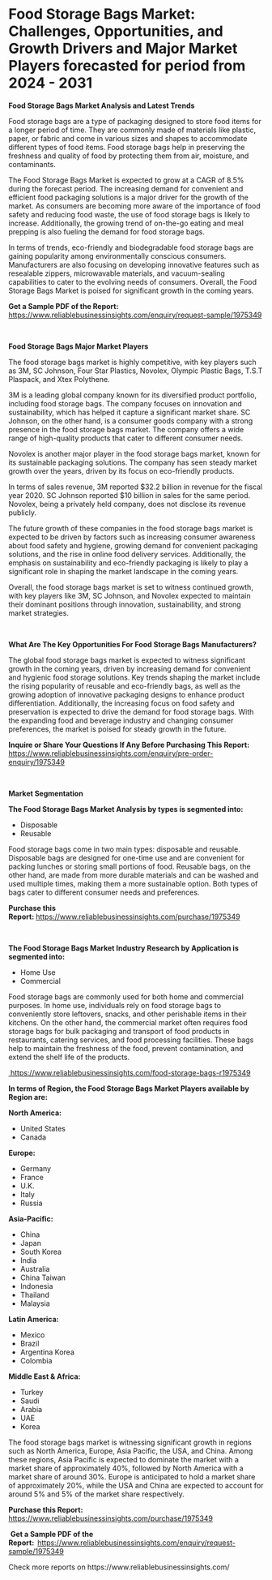 <p><h1>Food Storage Bags Market: Challenges, Opportunities, and Growth Drivers and Major Market Players forecasted for period from 2024 - 2031</h1></p><p><strong>Food Storage Bags Market Analysis and Latest Trends</strong></p>
<p><p>Food storage bags are a type of packaging designed to store food items for a longer period of time. They are commonly made of materials like plastic, paper, or fabric and come in various sizes and shapes to accommodate different types of food items. Food storage bags help in preserving the freshness and quality of food by protecting them from air, moisture, and contaminants.</p><p>The Food Storage Bags Market is expected to grow at a CAGR of 8.5% during the forecast period. The increasing demand for convenient and efficient food packaging solutions is a major driver for the growth of the market. As consumers are becoming more aware of the importance of food safety and reducing food waste, the use of food storage bags is likely to increase. Additionally, the growing trend of on-the-go eating and meal prepping is also fueling the demand for food storage bags.</p><p>In terms of trends, eco-friendly and biodegradable food storage bags are gaining popularity among environmentally conscious consumers. Manufacturers are also focusing on developing innovative features such as resealable zippers, microwavable materials, and vacuum-sealing capabilities to cater to the evolving needs of consumers. Overall, the Food Storage Bags Market is poised for significant growth in the coming years.</p></p>
<p><strong>Get a Sample PDF of the Report:&nbsp;</strong> <a href="https://www.reliablebusinessinsights.com/enquiry/request-sample/1975349">https://www.reliablebusinessinsights.com/enquiry/request-sample/1975349</a></p>
<p>&nbsp;</p>
<p><strong>Food Storage Bags Major Market Players</strong></p>
<p><p>The food storage bags market is highly competitive, with key players such as 3M, SC Johnson, Four Star Plastics, Novolex, Olympic Plastic Bags, T.S.T Plaspack, and Xtex Polythene. </p><p>3M is a leading global company known for its diversified product portfolio, including food storage bags. The company focuses on innovation and sustainability, which has helped it capture a significant market share. SC Johnson, on the other hand, is a consumer goods company with a strong presence in the food storage bags market. The company offers a wide range of high-quality products that cater to different consumer needs. </p><p>Novolex is another major player in the food storage bags market, known for its sustainable packaging solutions. The company has seen steady market growth over the years, driven by its focus on eco-friendly products. </p><p>In terms of sales revenue, 3M reported $32.2 billion in revenue for the fiscal year 2020. SC Johnson reported $10 billion in sales for the same period. Novolex, being a privately held company, does not disclose its revenue publicly.</p><p>The future growth of these companies in the food storage bags market is expected to be driven by factors such as increasing consumer awareness about food safety and hygiene, growing demand for convenient packaging solutions, and the rise in online food delivery services. Additionally, the emphasis on sustainability and eco-friendly packaging is likely to play a significant role in shaping the market landscape in the coming years. </p><p>Overall, the food storage bags market is set to witness continued growth, with key players like 3M, SC Johnson, and Novolex expected to maintain their dominant positions through innovation, sustainability, and strong market strategies.</p></p>
<p>&nbsp;</p>
<p><strong>What Are The Key Opportunities For Food Storage Bags Manufacturers?</strong></p>
<p><p>The global food storage bags market is expected to witness significant growth in the coming years, driven by increasing demand for convenient and hygienic food storage solutions. Key trends shaping the market include the rising popularity of reusable and eco-friendly bags, as well as the growing adoption of innovative packaging designs to enhance product differentiation. Additionally, the increasing focus on food safety and preservation is expected to drive the demand for food storage bags. With the expanding food and beverage industry and changing consumer preferences, the market is poised for steady growth in the future.</p></p>
<p><strong>Inquire or Share Your Questions If Any Before Purchasing This Report:</strong> <a href="https://www.reliablebusinessinsights.com/enquiry/pre-order-enquiry/1975349">https://www.reliablebusinessinsights.com/enquiry/pre-order-enquiry/1975349</a></p>
<p>&nbsp;</p>
<p><strong>Market Segmentation</strong></p>
<p><strong>The Food Storage Bags Market Analysis by types is segmented into:</strong></p>
<p><ul><li>Disposable</li><li>Reusable</li></ul></p>
<p><p>Food storage bags come in two main types: disposable and reusable. Disposable bags are designed for one-time use and are convenient for packing lunches or storing small portions of food. Reusable bags, on the other hand, are made from more durable materials and can be washed and used multiple times, making them a more sustainable option. Both types of bags cater to different consumer needs and preferences.</p></p>
<p><strong>Purchase this Report:&nbsp;</strong><a href="https://www.reliablebusinessinsights.com/purchase/1975349">https://www.reliablebusinessinsights.com/purchase/1975349</a></p>
<p>&nbsp;</p>
<p><strong>The Food Storage Bags Market Industry Research by Application is segmented into:</strong></p>
<p><ul><li>Home Use</li><li>Commercial</li></ul></p>
<p><p>Food storage bags are commonly used for both home and commercial purposes. In home use, individuals rely on food storage bags to conveniently store leftovers, snacks, and other perishable items in their kitchens. On the other hand, the commercial market often requires food storage bags for bulk packaging and transport of food products in restaurants, catering services, and food processing facilities. These bags help to maintain the freshness of the food, prevent contamination, and extend the shelf life of the products.</p></p>
<p><a href="https://www.reliablebusinessinsights.com/food-storage-bags-r1975349">&nbsp;https://www.reliablebusinessinsights.com/food-storage-bags-r1975349</a></p>
<p><strong>In terms of Region, the Food Storage Bags Market Players available by Region are:</strong></p>
<p>
    <p> <strong> North America: </strong>
        <ul>
            <li>United States</li>
            <li>Canada</li>
        </ul>
        </p> 
    <p> <strong> Europe: </strong>
        <ul>
            <li>Germany</li>
            <li>France</li>
            <li>U.K.</li>
            <li>Italy</li>
            <li>Russia</li>
        </ul>
        </p> 
    <p> <strong> Asia-Pacific: </strong>
        <ul>
            <li>China</li>
            <li>Japan</li>
            <li>South Korea</li>
            <li>India</li>
            <li>Australia</li>
            <li>China Taiwan</li>
            <li>Indonesia</li>
            <li>Thailand</li>
            <li>Malaysia</li>
        </ul>
        </p> 
    <p> <strong> Latin America: </strong>
        <ul>
            <li>Mexico</li>
            <li>Brazil</li>
            <li>Argentina Korea</li>
            <li>Colombia</li>
        </ul>
        </p> 
    <p> <strong> Middle East & Africa: </strong>
        <ul>
            <li>Turkey</li>
            <li>Saudi</li>
            <li>Arabia</li>
            <li>UAE</li>
            <li>Korea</li>
        </ul>
    </p>
    </p>
<p><p>The food storage bags market is witnessing significant growth in regions such as North America, Europe, Asia Pacific, the USA, and China. Among these regions, Asia Pacific is expected to dominate the market with a market share of approximately 40%, followed by North America with a market share of around 30%. Europe is anticipated to hold a market share of approximately 20%, while the USA and China are expected to account for around 5% and 5% of the market share respectively.</p></p>
<p><strong>Purchase this Report: </strong><a href="https://www.reliablebusinessinsights.com/purchase/1975349">https://www.reliablebusinessinsights.com/purchase/1975349</a></p>
<p>&nbsp;<strong>Get a Sample PDF of the Report:&nbsp;&nbsp;</strong><a href="https://www.reliablebusinessinsights.com/enquiry/request-sample/1975349">https://www.reliablebusinessinsights.com/enquiry/request-sample/1975349</a></p>
<p><strong></strong></p>
<p>Check more reports on https://www.reliablebusinessinsights.com/</p>